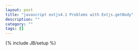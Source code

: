 ```yaml
---
layout: post
title: "javascript extjs4.1 Problems with Extjs.getBody"
description: ""
category: ""
tags: []
---
```

{% include JB/setup %}
